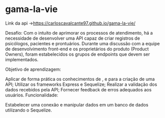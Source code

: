 # gama-la-vie
Link da api ->https://carloscavalcante97.github.io/gama-la-vie/


Desafio: Com o intuito de aprimorar os processos de atendimento, há a necessidade de desenvolver uma API capaz de criar registros de psicólogos, pacientes e prontuários. Durante uma discussão com a equipe de desenvolvimento front-end e os proprietários do produto (Product Owners), foram estabelecidos os grupos de endpoints que devem ser implementados.

Objetivo de aprendizagem:

Aplicar de forma prática os conhecimentos de <link rel="stylesheet" href="https://raw.githubusercontent.com/devicons/devicon/master/icons/javascript/javascript-original.svg">,<link rel='"stylesheet' href="https://raw.githubusercontent.com/devicons/devicon/master/icons/nodejs/nodejs-original-wordmark.svg">  e <link rel='"stylesheet' href= "https://raw.githubusercontent.com/devicons/devicon/master/icons/mysql/mysql-original-wordmark.svg"> para a criação de uma API;
Utilizar os frameworks Express e Sequelize;
Realizar a validação dos dados recebidos pela API;
Fornecer feedback de erros adequados aos usuários.
Funcionalidade:

Estabelecer uma conexão e manipular dados em um banco de dados utilizando o Sequelize.
